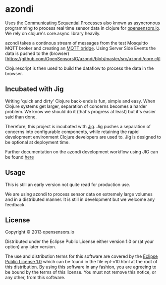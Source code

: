 # azondi

Uses the [Communicating Sequential Processes](http://en.wikipedia.org/wiki/Communicating_sequential_processes) also known as asyncronous programming to process real time sensor data in clojure for [opensensors.io](http://opensensors.io).  We rely on clojure's core.async library heavily.

azondi takes a continous stream of messages from the test Mosquitto MQTT broker and creating an [MQTT bridge](https://github.com/OpenSensorsIO/azondi/blob/master/src/azondi/mqtt.clj). Using Server Side Events the data is pushed to the (browser)[https://github.com/OpenSensorsIO/azondi/blob/master/src/azondi/core.clj]

Clojurescript is then used to build the dataflow to process the data in the browser.

## Incubated with Jig

Writing 'quick and dirty' Clojure back-ends is fun, simple and easy. When Clojure systems get larger, separation of concerns becomes a harder problem. We know we should do it (that's progress at least) but it's easier [said](http://www.infoq.com/presentations/Simple-Made-Easy) than done.

Therefore, this project is incubated with [Jig](https://github.com/juxt/jig). Jig pushes a separation of concerns into configurable components, while retaining the rapid development environment Clojure developers are used to. Jig is designed to be optional at deployment time.

Further documentation on the azondi development workflow using JIG can be found [here](JIG.md)

## Usage

This is still an early version not quite read for production use.

We are using azondi to process sensor data on extremely large volumes and in a distributed manner.  It is still in development but we welcome any feedback.

## License

Copyright © 2013 opensensors.io

Distributed under the Eclipse Public License either version 1.0 or (at
your option) any later version.

The use and distribution terms for this software are covered by the [Eclipse Public License 1.0](http://opensource.org/licenses/eclipse-1.0.php) which can be found in the file epl-v10.html at the root of this distribution. By using this software in any fashion, you are agreeing to be bound by the terms of this license. You must not remove this notice, or any other, from this software.
